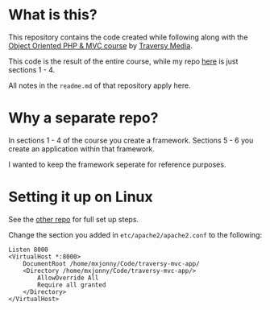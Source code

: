 # What is this?

This repository contains the code created while following along with the [Object Oriented PHP & MVC course](https://www.udemy.com/course/object-oriented-php-mvc/) by [Traversy Media](https://www.traversymedia.com/).

This code is the result of the entire course, while my repo [here](https://github.com/cyrialize/traversy-mvc) is just sections 1 - 4.

All notes in the `readme.md` of that repository apply here.

# Why a separate repo?

In sections 1 - 4 of the course you create a framework. Sections 5 - 6 you create an application within that framework.

I wanted to keep the framework seperate for reference purposes.

# Setting it up on Linux

See the [other repo](https://github.com/cyrialize/traversy-mvc) for full set up steps.

Change the section you added in `etc/apache2/apache2.conf` to the following:
```
Listen 8000
<VirtualHost *:8000>
    DocumentRoot /home/mxjonny/Code/traversy-mvc-app/
    <Directory /home/mxjonny/Code/traversy-mvc-app/>
        AllowOverride All
        Require all granted
    </Directory>
</VirtualHost>
```